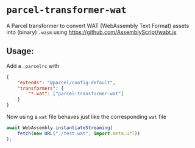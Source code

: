 # `parcel-transformer-wat`

A Parcel transformer to convert WAT (WebAssembly Text Format) assets into (binary) `.wasm` using https://github.com/AssemblyScript/wabt.js

## Usage:

Add a `.parcelrc` with

```json
{
	"extends": "@parcel/config-default",
	"transformers": {
		"*.wat": ["parcel-transformer-wat"]
	}
}
```

Now using a `wat` file behaves just like the corresponding `wat` file

```js
await WebAssembly.instantiateStreaming(
	fetch(new URL("./test.wat", import.meta.url))
);
```
